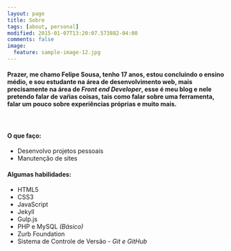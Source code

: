 ```yaml
---
layout: page
title: Sobre
tags: [about, personal]
modified: 2015-01-07T13:20:07.573882-04:00
comments: false
image:
  feature: sample-image-12.jpg
---
```

#### Prazer, me chamo Felipe Sousa, tenho 17 anos, estou concluindo o ensino médio, e sou estudante na área de desenvolvimento web, mais precisamente na área de *Front end Developer*, esse é meu blog e nele pretendo falar de vaŕias coisas, tais como falar sobre uma ferramenta, falar um pouco sobre experiências próprias e muito mais.

<br />

#### O que faço:
* Desenvolvo projetos pessoais
* Manutenção de sites


#### Algumas habilidades:
* HTML5
* CSS3
* JavaScript
* Jekyll
* Gulp.js
* PHP e MySQL *(Básico)*
* Zurb Foundation
* Sistema de Controle de Versão -  *Git e GitHub*


